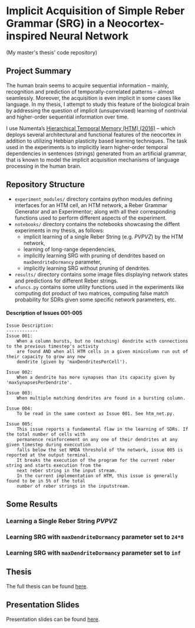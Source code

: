# Implicit Acquisition of Simple Reber Grammar (SRG) in a Neocortex-inspired Neural Network
(My master's thesis' code repository)

## Project Summary
The human brain seems to acquire sequential information – mainly, recognition and prediction of temporally-correlated patterns – almost seamlessly. Moreover, the acquisition is even implicit in some cases like language. In my thesis, I attempt to study this feature of the biological brain by addressing the question of implicit (unsupervised) learning of nontrivial and higher-order sequential information over time.

I use Numenta’s [Hierarchical Temporal Memory (HTM) (2016)](https://numenta.com/neuroscience-research/research-publications/papers/why-neurons-have-thousands-of-synapses-theory-of-sequence-memory-in-neocortex/) – which deploys several architectural and functional features of the neocortex in addition to utilizing Hebbian plasticity based learning techniques. The task used in the experiments is to implicitly learn higher-order temporal dependencies in sentences (strings) generated from an artificial grammar, that is known to model the implicit acquisition mechanisms of language processing in the human brain.

## Repository Structure
- `experiment_modules/` directory contains python modules defining interfaces for an HTM cell, an HTM network, a Reber Grammar Generator and an Experimentor; along with all their corresponding functions used to perform different aspects of the experiment.
- `notebooks/` directory contains the notebooks showcasing the diffent experiments in my thesis, as follows:
    - implicit learning of a single Reber String (e.g. _PVPVZ_) by the HTM network, 
    - learning of long-range dependencies, 
    - implicitly learning SRG with pruning of dendrites based on `maxDendriteDormancy` parameter,
    - implicitly learning SRG without pruning of dendrites.
- `results/` directory contains some image files displaying network states and predictions for different Reber strings.
- `ufuncs.py` contains some utility functions used in the experiments like computing dot product of two matrices, computing false match probability for SDRs given some specific network parameters, etc.


#### Description of Issues 001-005
~~~
Issue Description:
------------
Issue 001: 
    When a column bursts, but no (matching) dendrite with connections to the previous timestep's activity 
    are found AND when all HTM cells in a given minicolumn run out of their capacity to grow any new
    dendrite (given by 'maxDendritesPerCell').
    	
Issue 002:
    When a dendrite has more synapses than its capacity given by 'maxSynapsesPerDendrite'.
    
Issue 003:
    When multiple matching dendrites are found in a bursting column.
    
Issue 004:
    To be read in the same context as Issue 001. See htm_net.py.
    
Issue 005:
    This issue reports a fundamental flaw in the learning of SDRs. If the total number of cells with 
    permanence reinforcement on any one of their dendrites at any given timestep during execcution
    falls below the set NMDA threshold of the network, issue 005 is reported at the output terminal.
    It breaks the execution of the program for the current reber string and starts execution from the
    next reber string in the input stream.
    In the current implementation of HTM, this issue is generally found to be in 5% of the total
    number of reber strings in the inputstream.
~~~

## Some Results
### Learning a Single Reber String _PVPVZ_

### Learning SRG with `maxDendriteDormancy` parameter set to `24*8`

### Learning SRG with `maxDendriteDormancy` parameter set to `inf`


## Thesis
The full thesis can be found [here](https://docs.google.com/document/d/10CVceFrXVdygoLiY0-jKl_dnbHttWX6Iyar5BQjbg8I/edit?usp=sharing).

## Presentation Slides
Presentation slides can be found [here](https://github.com/TaherHabib/sequence-learning-model/blob/master/Modelling%20Implicit%20Acquisition%20of%20Sequential%20Information%20Using%20a%20Neocortical%20Neural%20Network%20Hierarchical%20Temporal%20Memory.pdf).
